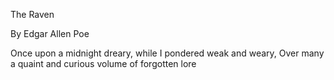 The Raven

By Edgar Allen Poe

Once upon a midnight dreary, while I pondered weak and weary,
Over many a quaint and curious volume of forgotten lore